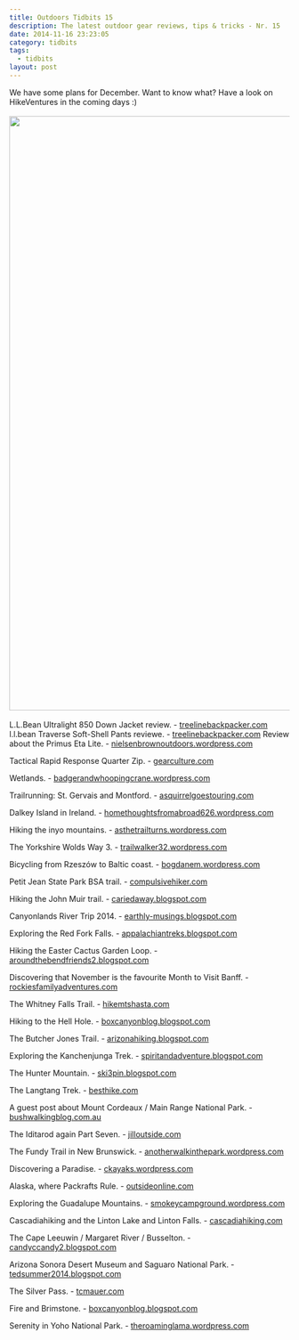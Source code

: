 ```yaml
---
title: Outdoors Tidbits 15
description: The latest outdoor gear reviews, tips & tricks - Nr. 15
date: 2014-11-16 23:23:05
category: tidbits
tags: 
  - tidbits
layout: post
---
```

We have some plans for December. Want to know what? Have a look on HikeVentures in the coming days :) <br><br>
<a href="https://www.flickr.com/photos/90204224@N07/15503267129"><img src="https://farm8.staticflickr.com/7461/15503267129_5d02055b22_h.jpg" width="1600" height="1068"></a><!--more--><br><br>
L.L.Bean Ultralight 850 Down Jacket review. - [treelinebackpacker.com](http://treelinebackpacker.com/2014/11/16/l-l-bean-ultralight-850-down-jacket)
l.l.bean Traverse Soft-Shell Pants reviewe. - [treelinebackpacker.com](http://treelinebackpacker.com/2014/11/16/l-l-bean-traverse-soft-shell-pants)
Review about the Primus Eta Lite. - [nielsenbrownoutdoors.wordpress.com](http://nielsenbrownoutdoors.wordpress.com/2014/11/14/my-thoughts-on-the-primus-eta-lite)

Tactical Rapid Response Quarter Zip. - [gearculture.com](http://www.gearculture.com/goods/5-11-tactical-rapid-response-quarter-zip/)

 Wetlands. - [badgerandwhoopingcrane.wordpress.com](http://badgerandwhoopingcrane.wordpress.com/2014/11/15/what-about-wetlands)

Trailrunning: St. Gervais and Montford. - [asquirrelgoestouring.com](http://asquirrelgoestouring.com/2014/11/15/alpine-trail-running-st-gervais-and-montford)

Dalkey Island in Ireland. - [homethoughtsfromabroad626.wordpress.com](http://homethoughtsfromabroad626.wordpress.com/2014/11/15/dalkey-island-county-dublin-ireland)

Hiking the inyo mountains. - [asthetrailturns.wordpress.com](http://asthetrailturns.wordpress.com/2014/11/15/l2h-day-5-part-i-hikin-inyo-mountains)

The Yorkshire Wolds Way 3. - [trailwalker32.wordpress.com](http://trailwalker32.wordpress.com/2014/11/15/yorkshire-wolds-way-3)

Bicycling from Rzeszów to Baltic coast. - [bogdanem.wordpress.com](http://bogdanem.wordpress.com/2014/11/15/bicycle-trip-from-rzeszow-to-baltic-coast-pl-chapter-11-15th-august-2014-all-ways-lead-to-mragowo)

 Petit Jean State Park BSA  trail. - [compulsivehiker.com](http://compulsivehiker.com/2014/11/14/petit-jean-state-park-bsa-trail)

Hiking the John Muir trail. - [cariedaway.blogspot.com](http://cariedaway.blogspot.com/2014/11/john-muir-part-ii-sleeping-with.html)

Canyonlands River Trip 2014. - [earthly-musings.blogspot.com](http://earthly-musings.blogspot.com/2014/11/canyonlands-river-trip-2014.html)

Exploring the Red Fork Falls. - [appalachiantreks.blogspot.com](http://appalachiantreks.blogspot.com/2014/11/red-fork-falls.html)

Hiking the Easter Cactus Garden Loop. - [aroundthebendfriends2.blogspot.com](http://aroundthebendfriends2.blogspot.com/2014/11/easter-cactus-garden-loop-111514.html)

Discovering that November is the favourite Month to Visit Banff. - [rockiesfamilyadventures.com](http://www.rockiesfamilyadventures.com/2014/11/november-is-my-favourite-month-to-visit.html)

The Whitney Falls Trail. - [hikemtshasta.com](http://hikemtshasta.com/2014/11/16/whitney-falls-trail-washed-out)

Hiking to the Hell Hole. - [boxcanyonblog.blogspot.com](http://boxcanyonblog.blogspot.com/2014/11/a-doggie-hike-to-hell-hole.html)

The Butcher Jones Trail. - [arizonahiking.blogspot.com](http://arizonahiking.blogspot.com/2014/11/butcher-jones-trail.html)

Exploring the Kanchenjunga Trek. - [spiritandadventure.blogspot.com](http://spiritandadventure.blogspot.com/2014/11/kanchenjunga-trek-bridges-and-waterfalls.html)

The Hunter Mountain. - [ski3pin.blogspot.com](http://ski3pin.blogspot.com/2014/11/hunter-mountain-november-2014-part-two.html)

The Langtang Trek. - [besthike.com](http://besthike.com/2014/11/16/langtang-trek-day-4/)

A guest post about Mount Cordeaux / Main Range National Park. - [bushwalkingblog.com.au](http://www.bushwalkingblog.com.au/mount-cordeaux-main-range-national-park-qld/)

The Iditarod again Part Seven. - [jilloutside.com](http://www.jilloutside.com/2014/11/iditarod-again-part-seven.html)

The Fundy Trail in New Brunswick. - [anotherwalkinthepark.wordpress.com](http://anotherwalkinthepark.wordpress.com/2014/11/14/fundy-trail-new-brunswick-or-who-blazes-a-trail-with-green)

Discovering a Paradise. - [ckayaks.wordpress.com](http://fckayaks.wordpress.com/2014/11/14/a-most-beautiful-paradise)

Alaska, where Packrafts Rule. - [outsideonline.com](http://www.outsideonline.com/featured-videos/adventure-videos/water-activities/Alaska--Where-Packrafts-Rule.html)

Exploring the Guadalupe Mountains. - [smokeycampground.wordpress.com](http://smokeycampground.wordpress.com/2014/11/14/guadalupe-mountains-are-a-west-texas-oasis)

Cascadiahiking and the Linton Lake and Linton Falls. - [cascadiahiking.com](http://www.cascadiahiking.com/2014/11/linton-lake-and-linton-falls.html)

The Cape Leeuwin / Margaret River / Busselton. - [candyccandy2.blogspot.com](http://candyccandy2.blogspot.com/2014/11/cape-leeuwin-margaret-river-busselton.html)

Arizona Sonora Desert Museum and Saguaro National Park. - [tedsummer2014.blogspot.com](http://tedsummer2014.blogspot.com/2014/11/arizona-sonora-desert-museum-and.html)

The Silver Pass. - [tcmauer.com](http://tcmauer.com/2014/08/13/silver-pass)

Fire and Brimstone. - [boxcanyonblog.blogspot.com](http://boxcanyonblog.blogspot.com/2014/11/fire-and-brimstone.html)

Serenity in Yoho National Park. - [theroaminglama.wordpress.com](http://theroaminglama.wordpress.com/2014/11/12/serenity-in-yoho-national-park)
